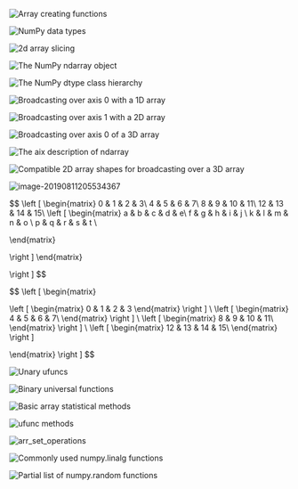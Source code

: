  ![Array creating functions](res/imgs/chp4_numpy_basics/array_creating_functions.png)





![NumPy data types](res/imgs/chp4_numpy_basics/numpy_data_types.png)





![2d array slicing](res/imgs/chp4_numpy_basics/2d_array_slicing.png)



![The NumPy ndarray object](res/imgs/chp4_numpy_basics/numpy_ndarray_object.png)





![The NumPy dtype class hierarchy](res/imgs/chp4_numpy_basics/the_numpy_dtype_class_hierarchy.png)





![Broadcasting over axis 0 with a 1D array](res/imgs/chp4_numpy_basics/1darray_axis0_broadcasting.png)

![Broadcasting over axis 1 with a 2D array](res/imgs/chp4_numpy_basics/2darray_axis1_broadcasting.png)

![Broadcasting over axis 0 of a 3D array](res/imgs/chp4_numpy_basics/3darray_axis0_broadcasting.png)

![The aix description of ndarray](res/imgs/chp4_numpy_basics/ndarray_axis_desc.png)



![Compatible 2D array shapes for broadcasting over a 3D array](res/imgs/chp4_numpy_basics/2darray_broadcast_3darray.png)

![image-20190811205534367](res/imgs/chp4_numpy_basics/image-20190811205534367.png)

$$
\left [
\begin{matrix} 
0 & 1 & 2 & 3\\ 
4 & 5 & 6 & 7\\ 
8 & 9 & 10 & 11\\ 
12 & 13 & 14 & 15\\
\left [
\begin{matrix} 
a & b & c & d & e\\ 
f & g & h & i & j \\ 
k & l & m & n & o \\ 
p & q & r & s & t \\

\end{matrix}

\right ]
\end{matrix}

\right ]
$$



$$
\left [
\begin{matrix} 


\left [
\begin{matrix} 
0 & 1 & 2 & 3
\end{matrix}
\right ]
\\
\left [
\begin{matrix} 
4 & 5 & 6 & 7\\
\end{matrix}
\right ]
\\
\left [
\begin{matrix} 
8 & 9 & 10 & 11\\
\end{matrix}
\right ]
\\
\left [
\begin{matrix} 
12 & 13 & 14 & 15\\
\end{matrix}
\right ]


\end{matrix}
\right ]
$$





![Unary ufuncs](res/imgs/chp4_numpy_basics/unary_ufuncs.png)





![Binary universal functions](res/imgs/chp4_numpy_basics/binary_ufuncs.png)



![Basic array statistical methods](res/imgs/chp4_numpy_basics/basic_arr_stat_methods.png)





![ufunc methods](res/imgs/chp4_numpy_basics/ufunc_methods.png)





![arr_set_operations](res/imgs/chp4_numpy_basics/arr_set_operations.png)





![Commonly used numpy.linalg functions](res/imgs/chp4_numpy_basics/np_linalg_funcs.png)



![Partial list of numpy.random functions](res/imgs/chp4_numpy_basics/np_random_funcs.png)